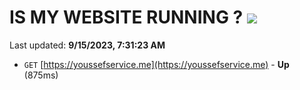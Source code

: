 # IS MY WEBSITE RUNNING ? [![](https://img.shields.io/static/v1?label=Sponsor&message=%E2%9D%A4&logo=GitHub&color=%23fe8e86)](https://github.com/sponsors/<username>)

Last updated: **9/15/2023, 7:31:23 AM**

- `GET` [https://youssefservice.me](https://youssefservice.me) - **Up** (875ms)
